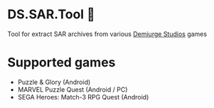 # DS.SAR.Tool :see_no_evil:
Tool for extract SAR archives from various [Demiurge Studios](https://demiurgestudios.com) games

# Supported games

  * Puzzle & Glory (Android)
  * MARVEL Puzzle Quest (Android / PC)
  * SEGA Heroes: Match-3 RPG Quest (Android)
